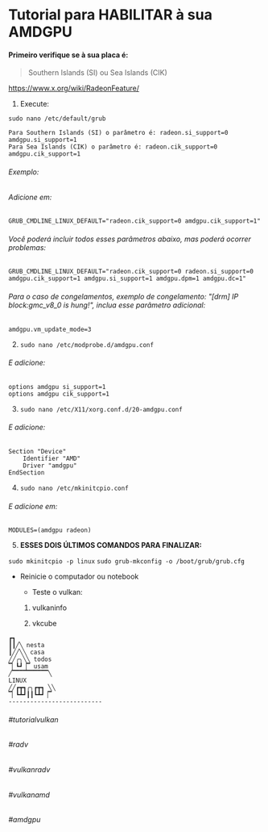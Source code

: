 # Tutorial para HABILITAR à sua AMDGPU

#### Primeiro verifique se à sua placa é:

> Southern Islands (SI) ou Sea Islands (CIK)

https://www.x.org/wiki/RadeonFeature/

1. Execute:

`sudo nano /etc/default/grub`

```
Para Southern Islands (SI) o parâmetro é: radeon.si_support=0 amdgpu.si_support=1
Para Sea Islands (CIK) o parâmetro é: radeon.cik_support=0 amdgpu.cik_support=1
```

###### Exemplo:

###### Adicione em:

```
GRUB_CMDLINE_LINUX_DEFAULT="radeon.cik_support=0 amdgpu.cik_support=1"
```

###### Você poderá incluir todos esses parâmetros abaixo, mas poderá ocorrer problemas:

```
GRUB_CMDLINE_LINUX_DEFAULT="radeon.cik_support=0 radeon.si_support=0 amdgpu.cik_support=1 amdgpu.si_support=1 amdgpu.dpm=1 amdgpu.dc=1"
```

###### Para o caso de congelamentos, exemplo de congelamento: "[drm] IP block:gmc_v8_0 is hung!", inclua esse parâmetro adicional:

`amdgpu.vm_update_mode=3`

2. `sudo nano /etc/modprobe.d/amdgpu.conf`

###### E adicione:

```
options amdgpu si_support=1
options amdgpu cik_support=1
```

3. `sudo nano /etc/X11/xorg.conf.d/20-amdgpu.conf`

###### E adicione:

```
Section "Device"
    Identifier "AMD"
    Driver "amdgpu"
EndSection
```

4. `sudo nano /etc/mkinitcpio.conf`

###### E adicione em:

```
MODULES=(amdgpu radeon)
```

5. **ESSES DOIS ÚLTIMOS COMANDOS PARA FINALIZAR:**

`sudo mkinitcpio -p linux`
`sudo grub-mkconfig -o /boot/grub/grub.cfg`

- Reinicie o computador ou notebook

  - Teste o vulkan:


  1. vulkaninfo
  
  2. vkcube
  
```
┏┓
┃┃╱╲ nesta
┃╱╱╲╲ casa
╱╱╭╮╲╲ todos
▔▏┗┛▕▔ usam
╱▔▔▔▔▔▔▔▔▔▔╲
LINUX
╱╱┏┳┓╭╮┏┳┓ ╲╲
▔▏┗┻┛┃┃┗┻┛▕▔
--------------------------
```


###### #tutorialvulkan
###### #radv
###### #vulkanradv
###### #vulkanamd
###### #amdgpu
